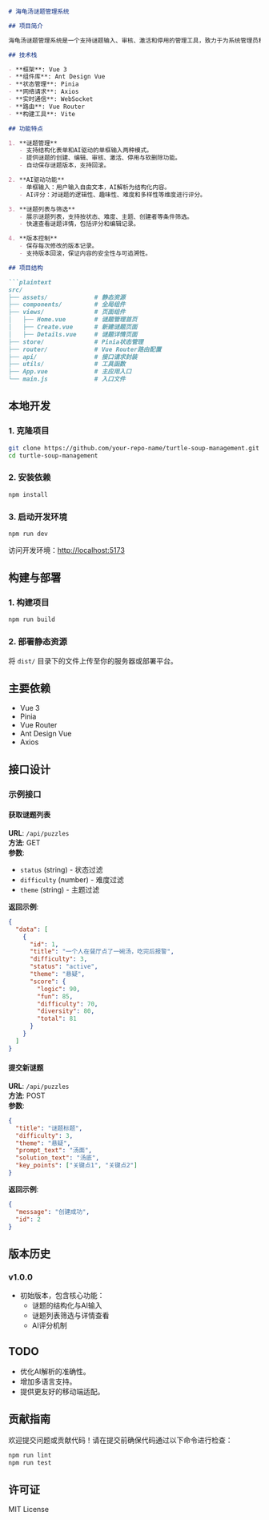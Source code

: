 ```markdown
# 海龟汤谜题管理系统

## 项目简介

海龟汤谜题管理系统是一个支持谜题输入、审核、激活和停用的管理工具，致力于为系统管理员和内容创作者提供高效、用户友好的管理平台。系统结合AI技术，支持结构化输入与单框输入模式，同时通过AI评分机制对谜题质量进行评估。

## 技术栈

- **框架**: Vue 3
- **组件库**: Ant Design Vue
- **状态管理**: Pinia
- **网络请求**: Axios
- **实时通信**: WebSocket
- **路由**: Vue Router
- **构建工具**: Vite

## 功能特点

1. **谜题管理**
   - 支持结构化表单和AI驱动的单框输入两种模式。
   - 提供谜题的创建、编辑、审核、激活、停用与软删除功能。
   - 自动保存谜题版本，支持回滚。

2. **AI驱动功能**
   - 单框输入：用户输入自由文本，AI解析为结构化内容。
   - AI评分：对谜题的逻辑性、趣味性、难度和多样性等维度进行评分。

3. **谜题列表与筛选**
   - 展示谜题列表，支持按状态、难度、主题、创建者等条件筛选。
   - 快速查看谜题详情，包括评分和编辑记录。

4. **版本控制**
   - 保存每次修改的版本记录。
   - 支持版本回滚，保证内容的安全性与可追溯性。

## 项目结构

```plaintext
src/
├── assets/             # 静态资源
├── components/         # 全局组件
├── views/              # 页面组件
│   ├── Home.vue        # 谜题管理首页
│   ├── Create.vue      # 新建谜题页面
│   ├── Details.vue     # 谜题详情页面
├── store/              # Pinia状态管理
├── router/             # Vue Router路由配置
├── api/                # 接口请求封装
├── utils/              # 工具函数
├── App.vue             # 主应用入口
└── main.js             # 入口文件
```

## 本地开发

### 1. 克隆项目

```bash
git clone https://github.com/your-repo-name/turtle-soup-management.git
cd turtle-soup-management
```

### 2. 安装依赖

```bash
npm install
```

### 3. 启动开发环境

```bash
npm run dev
```

访问开发环境：[http://localhost:5173](http://localhost:5173)

## 构建与部署

### 1. 构建项目

```bash
npm run build
```

### 2. 部署静态资源

将 `dist/` 目录下的文件上传至你的服务器或部署平台。

## 主要依赖

- Vue 3
- Pinia
- Vue Router
- Ant Design Vue
- Axios

## 接口设计

### 示例接口

#### 获取谜题列表

**URL**: `/api/puzzles`  
**方法**: GET  
**参数**: 
- `status` (string) - 状态过滤
- `difficulty` (number) - 难度过滤
- `theme` (string) - 主题过滤

**返回示例**:
```json
{
  "data": [
    {
      "id": 1,
      "title": "一个人在餐厅点了一碗汤，吃完后报警",
      "difficulty": 3,
      "status": "active",
      "theme": "悬疑",
      "score": {
        "logic": 90,
        "fun": 85,
        "difficulty": 70,
        "diversity": 80,
        "total": 81
      }
    }
  ]
}
```

#### 提交新谜题

**URL**: `/api/puzzles`  
**方法**: POST  
**参数**:
```json
{
  "title": "谜题标题",
  "difficulty": 3,
  "theme": "悬疑",
  "prompt_text": "汤面",
  "solution_text": "汤底",
  "key_points": ["关键点1", "关键点2"]
}
```

**返回示例**:
```json
{
  "message": "创建成功",
  "id": 2
}
```

## 版本历史

### v1.0.0
- 初始版本，包含核心功能：
  - 谜题的结构化与AI输入
  - 谜题列表筛选与详情查看
  - AI评分机制

## TODO

- 优化AI解析的准确性。
- 增加多语言支持。
- 提供更友好的移动端适配。

## 贡献指南

欢迎提交问题或贡献代码！请在提交前确保代码通过以下命令进行检查：

```bash
npm run lint
npm run test
```

## 许可证

MIT License
```